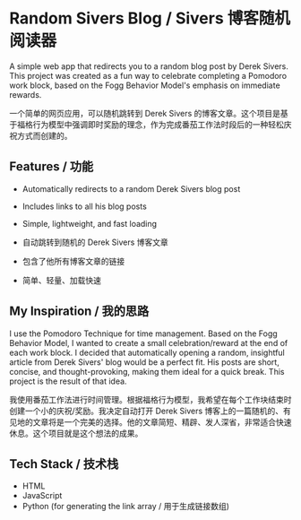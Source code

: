 # Random Sivers Blog / Sivers 博客随机阅读器

A simple web app that redirects you to a random blog post by Derek Sivers. This project was created as a fun way to celebrate completing a Pomodoro work block, based on the Fogg Behavior Model's emphasis on immediate rewards.

一个简单的网页应用，可以随机跳转到 Derek Sivers 的博客文章。这个项目是基于福格行为模型中强调即时奖励的理念，作为完成番茄工作法时段后的一种轻松庆祝方式而创建的。

## Features / 功能

- Automatically redirects to a random Derek Sivers blog post
- Includes links to all his blog posts
- Simple, lightweight, and fast loading

- 自动跳转到随机的 Derek Sivers 博客文章
- 包含了他所有博客文章的链接
- 简单、轻量、加载快速

## My Inspiration / 我的思路

I use the Pomodoro Technique for time management. Based on the Fogg Behavior Model, I wanted to create a small celebration/reward at the end of each work block. I decided that automatically opening a random, insightful article from Derek Sivers' blog would be a perfect fit. His posts are short, concise, and thought-provoking, making them ideal for a quick break. This project is the result of that idea.

我使用番茄工作法进行时间管理。根据福格行为模型，我希望在每个工作块结束时创建一个小的庆祝/奖励。我决定自动打开 Derek Sivers 博客上的一篇随机的、有见地的文章将是一个完美的选择。他的文章简短、精辟、发人深省，非常适合快速休息。这个项目就是这个想法的成果。

## Tech Stack / 技术栈

- HTML
- JavaScript
- Python (for generating the link array / 用于生成链接数组)
